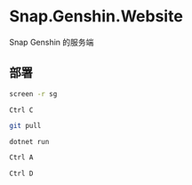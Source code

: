 # Snap.Genshin.Website
Snap Genshin 的服务端


## 部署

``` bash
screen -r sg
```
```
Ctrl C
```
``` bash
git pull
```
``` bash
dotnet run
```
``` bash
Ctrl A
```
``` bash
Ctrl D
```